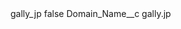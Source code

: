 <?xml version="1.0" encoding="UTF-8"?>
<CustomMetadata xmlns="http://soap.sforce.com/2006/04/metadata" xmlns:xsi="http://www.w3.org/2001/XMLSchema-instance" xmlns:xsd="http://www.w3.org/2001/XMLSchema">
    <label>gally_jp</label>
    <protected>false</protected>
    <values>
        <field>Domain_Name__c</field>
        <value xsi:type="xsd:string">gally.jp</value>
    </values>
</CustomMetadata>
